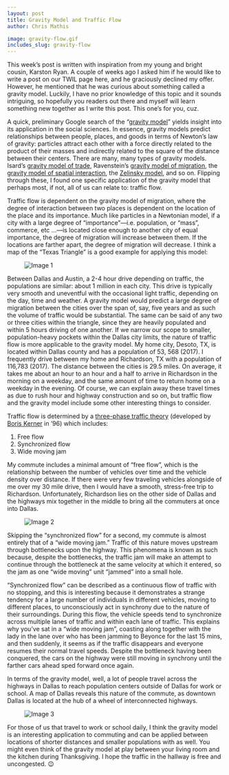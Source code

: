 ```yaml
---
layout: post
title: Gravity Model and Traffic Flow
author: Chris Mathis

image: gravity-flow.gif
includes_slug: gravity-flow
---
```


This week’s post is written with inspiration from my young and bright cousin, Karston Ryan. A couple of weeks ago I asked him if he would like to write a post on our TWIL page here, and he graciously declined my offer. However, he mentioned that he was curious about something called a gravity model. Luckily, I have no prior knowledge of this topic and it sounds intriguing, so hopefully you readers out there and myself will learn something new together as I write this post. This one’s for you, cuz.

A quick, preliminary Google search of the “[gravity model](https://en.wikipedia.org/wiki/Gravity_model_of_migration)” yields insight into its application in the social sciences. In essence, gravity models predict relationships between people, places, and goods in terms of Newton’s law of gravity: particles attract each other with a force directly related to the product of their masses and indirectly related to the square of the distance between their centers. There are many, many types of gravity models. Isard’s [gravity model of trade](https://en.wikipedia.org/wiki/Gravity_model_of_trade), Ravenstein’s [gravity model of migration](https://en.wikipedia.org/wiki/Gravity_model_of_migration), the [gravity model of spatial interaction](tfresource.org/Category:Spatial_interaction_models), the [Zelinsky model](https://en.wikipedia.org/wiki/Zelinsky_Model), and so on. Flipping through these, I found one specific application of the gravity model that perhaps most, if not, all of us can relate to: traffic flow.

Traffic flow is dependent on the gravity model of migration, where the degree of interaction between two places is dependent on the location of the place and its importance. Much like particles in a Newtonian model, if a city with a large degree of “importance”—i.e. population, or “mass”, commerce, etc …—is located close enough to another city of equal importance, the degree of migration will increase between them. If the locations are farther apart, the degree of migration will decrease. I think a map of the “Texas Triangle” is a good example for applying this model:

<figure>
    <img src="{{ site.baseurl }}/assets/posts/{{ page.includes_slug }}/Picture 1.png" alt="Image 1" />
</figure>

Between Dallas and Austin, a 2-4 hour drive depending on traffic, the populations are similar: about 1 million in each city. This drive is typically very smooth and uneventful with the occasional light traffic, depending on the day, time and weather. A gravity model would predict a large degree of migration between the cities over the span of, say, five years and as such the volume of traffic would be substantial. The same can be said of any two or three cities within the triangle, since they are heavily populated and within 5 hours driving of one another. If we narrow our scope to smaller, population-heavy pockets within the Dallas city limits, the nature of traffic flow is more applicable to the gravity model.
My home city, Desoto, TX, is located within Dallas county and has a population of 53, 568 (2017). I frequently drive between my home and Richardson, TX with a population of 116,783 (2017). The distance between the cities is 29.5 miles. On average, it takes me about an hour to an hour and a half to arrive in Richardson in the morning on a weekday, and the same amount of time to return home on a weekday in the evening. Of course, we can explain away these travel times as due to rush hour and highway construction and so on, but traffic flow and the gravity model include some other interesting things to consider.

Traffic flow is determined by a [three-phase traffic theory](https://en.wikipedia.org/wiki/Three-phase_traffic_theory#The_%22synchronized_flow%22_phase_%5BS%5D) (developed by [Boris Kerner](https://en.wikipedia.org/wiki/Boris_Kerner) in ’96) which includes:

1.  Free flow
2.  Synchronized flow
3.  Wide moving jam


My commute includes a minimal amount of “free flow”, which is the relationship between the number of vehicles over time and the vehicle density over distance. If there were very few traveling vehicles alongside of me over my 30 mile drive, then I would have a smooth, stress-free trip to Richardson. Unfortunately, Richardson lies on the other side of Dallas and the highways mix together in the middle to bring all the commuters at once into Dallas.

<figure>
    <img src="{{ site.baseurl }}/assets/posts/{{ page.includes_slug }}/Picture 2.png" alt="Image 2" />
</figure>

Skipping the “synchronized flow” for a second, my commute is almost entirely that of a “wide moving jam.” Traffic of this nature moves upstream through bottlenecks upon the highway. This phenomena is known as such because, despite the bottlenecks, the traffic jam will make an attempt to continue through the bottleneck at the same velocity at which it entered, so the jam as one “wide moving” unit “jammed” into a small hole.

“Synchronized flow” can be described as a continuous flow of traffic with no stopping, and this is interesting because it demonstrates a strange tendency for a large number of individuals in different vehicles, moving to different places, to unconsciously act in synchrony due to the nature of their surroundings. During this flow, the vehicle speeds tend to synchronize across multiple lanes of traffic and within each lane of traffic. This explains why you’ve sat in a “wide moving jam”, coasting along together with the lady in the lane over who has been jamming to Beyonce for the last 15 mins, and then suddenly, it seems as if the traffic disappears and everyone resumes their normal travel speeds. Despite the bottleneck having been conquered, the cars on the highway were still moving in synchrony until the farther cars ahead sped forward once again.

In terms of the gravity model, well, a lot of people travel across the highways in Dallas to reach population centers outside of Dallas for work or school. A map of Dallas reveals this nature of the commute, as downtown Dallas is located at the hub of a wheel of interconnected highways.

<figure>
    <img src="{{ site.baseurl }}/assets/posts/{{ page.includes_slug }}/Picture 3.gif" alt="Image 3" />
</figure>

For those of us that travel to work or school daily, I think the gravity model is an interesting application to commuting and can be applied between locations of shorter distances and smaller populations with as well. You might even think of the gravity model at play between your living room and the kitchen during Thanksgiving. I hope the traffic in the hallway is free and uncongested. 😉
